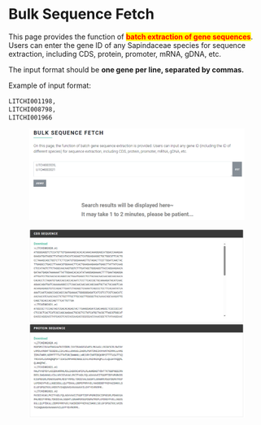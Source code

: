 # Bulk Sequence Fetch

This page provides the function of <mark style="color:red;">**batch extraction of gene sequences**</mark>. Users can enter the gene ID of any Sapindaceae species for sequence extraction, including CDS, protein, promoter, mRNA, gDNA, etc.

The input format should be **one gene per line, separated by commas.**

Example of input format:

```
LITCHI001198,
LITCHI008798,
LITCHI001966
```

<figure><img src="../.gitbook/assets/image (8).png" alt=""><figcaption></figcaption></figure>

<figure><img src="../.gitbook/assets/image (9).png" alt=""><figcaption></figcaption></figure>
